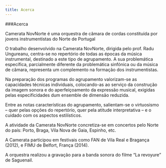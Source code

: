 ```yaml
---
title: Acerca
---
```


###Acerca

Camerata NovNorte é uma orquestra de câmara de cordas constituída por jovens instrumentistas do Norte de Portugal

O trabalho desenvolvido na Camerata NovNorte, dirigida pelo prof. Radu Ungureanu, centra-se no repertório de todas as épocas da música instrumental, destinado a este tipo de agrupamento. A sua problemática específica, parcialmente diferente da problemática sinfónica ou da música de câmara, representa um complemento na formação dos instrumentistas.

Na preparação dos programas do agrupamento valorizam-se as capacidades técnicas individuais, colocando-as ao serviço da construção da imagem sonora e do aperfeiçoamento da expressão musical, exigidas pelas especificidades dum ensemble de dimensão reduzida.

Entre as notas características do agrupamento, salientam-se o virtuosismo – quer pelas opções do repertório, quer pela atitude interpretativa – e o cuidado com os aspectos estilísticos.

A atividade da Camerata NovNorte concretiza-se em concertos pelo Norte do país: Porto, Braga, Vila Nova de Gaia, Espinho, etc.

A Camerata participou em festivais como FAN de Vila Real e Bragança (2012), e FIMU de Belfort, França (2014).

A orquestra realizou a gravação para a banda sonora do filme “La revoyure” de Saguenail.